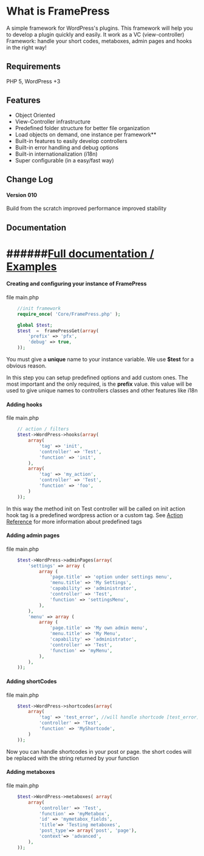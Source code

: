# What is FramePress

A simple framework for WordPress's plugins.
This framework will help you to develop a plugin quickly and easily.
It work as a VC (view-controller) Framework: handle your short codes, metaboxes, admin pages and hooks in the right way!

## Requirements

 PHP 5, WordPress +3

## Features

* Object Oriented
* View-Controller infrastructure
* Predefined folder structure for better file organization
* Load objects on demand, one instance per framework**
* Built-in features to easily develop controllers
* Built-in error handling and debug options
* Built-in internationalization (i18n)
* Super configurable (in a easy/fast way)

## Change Log

#### Version 010
Build from the scratch
improved performance
improved stability


## Documentation
######[Full documentation / Examples](https://github.com/perecedero/FramePress/wiki)
===


#### Creating and configuring your instance of FramePress

file main.php

```PHP
	//init framework
	require_once( 'Core/FramePress.php' );

	global $test;
	$test  =  framePressGet(array(
		'prefix' => 'pfx',
		'debug' => true,
	));
```

You must give a __unique__ name to your instance variable.
We use __$test__ for a obvious reason.

In this step you can setup predefined options and add custom ones.
The most important and the only required, is the __prefix__ value. this value
will be used to give unique names to controllers classes and other features
like i18n


#### Adding hooks

file main.php

```PHP
	// action / filters
	$test->WordPress->hooks(array(
		array(
			'tag' => 'init',
			'controller' => 'Test',
			'function' => 'init',
		),
		array(
			'tag' => 'my_action',
			'controller' => 'Test',
			'function' => 'foo',
		)
	));
```

In this way the method init on Test controller will be called on init action hook
tag is a predefined wordpress action or a custom tag.
See [Action Reference](http://http://codex.wordpress.org/Plugin_API/Action_Reference "") for more information about predefined tags

#### Adding admin pages

file main.php

```PHP
	$test->WordPress->adminPages(array(
		'settings' => array (
			array (
				'page.title' => 'option under settings menu',
				'menu.title' => 'My Settings',
				'capability' => 'administrator',
				'controller' => 'Test',
				'function' => 'settingsMenu',
			),
		),
		'menu' => array (
			array (
				'page.title' => 'My own admin menu',
				'menu.title' => 'My Menu',
				'capability' => 'administrator',
				'controller' => 'Test',
				'function' => 'myMenu',
			),
		),
	));
```


#### Adding shortCodes

file main.php

```PHP
	$test->WordPress->shortcodes(array(
		array(
			'tag' => 'test_error', //will handle shortcode [test_error]
			'controller' => 'Test',
			'function' => 'MyShortcode',
		)
	));
```

Now you can handle shortcodes in your post or page.
the short codes will be replaced with the string returned by your function


#### Adding metaboxes

file main.php

```PHP
	$test->WordPress->metaboxes( array(
		array(
			'controller' => 'Test',
			'function' => 'myMetabox',
			'id' => 'mymetabox_fields',
			'title'=> 'Testing metaboxes',
			'post_type'=> array('post', 'page'),
			'context'=> 'advanced',
		),
	));
```

